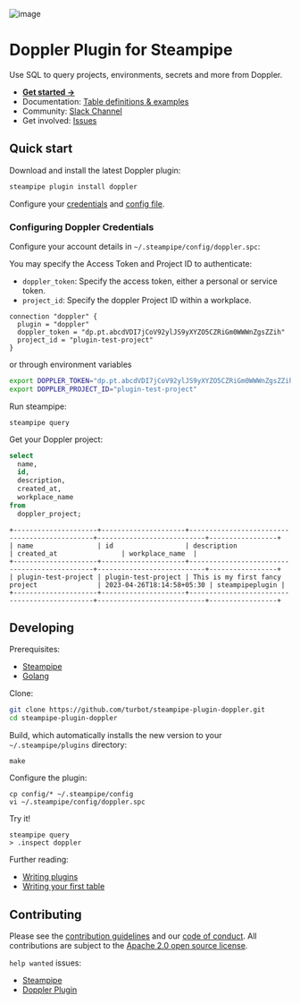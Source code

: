 ![image](https://hub.steampipe.io/images/plugins/turbot/doppler-social-graphic.png)

# Doppler Plugin for Steampipe

Use SQL to query projects, environments, secrets and more from Doppler.

- **[Get started →](https://hub.steampipe.io/plugins/turbot/doppler)**
- Documentation: [Table definitions & examples](https://hub.steampipe.io/plugins/turbot/doppler/tables)
- Community: [Slack Channel](https://steampipe.io/community/join)
- Get involved: [Issues](https://github.com/turbot/steampipe-plugin-doppler/issues)

## Quick start

Download and install the latest Doppler plugin:

```bash
steampipe plugin install doppler
```

Configure your [credentials](https://hub.steampipe.io/plugins/turbot/doppler#credentials) and [config file](https://hub.steampipe.io/plugins/turbot/doppler#configuration).

### Configuring Doppler Credentials

Configure your account details in `~/.steampipe/config/doppler.spc`:

You may specify the Access Token and Project ID to authenticate:

- `doppler_token`: Specify the access token, either a personal or service token.
- `project_id`: Specify the doppler Project ID within a workplace.

```hcl
connection "doppler" {
  plugin = "doppler"
  doppler_token = "dp.pt.abcdVDI7jCoV92ylJS9yXYZO5CZRiGm0WWWnZgsZZih"
  project_id = "plugin-test-project"
}
```

or through environment variables

```sh
export DOPPLER_TOKEN="dp.pt.abcdVDI7jCoV92ylJS9yXYZO5CZRiGm0WWWnZgsZZih"
export DOPPLER_PROJECT_ID="plugin-test-project"
```

Run steampipe:

```shell
steampipe query
```

Get your Doppler project:

```sql
select
  name,
  id,
  description,
  created_at,
  workplace_name
from
  doppler_project;
```

```
+---------------------+---------------------+----------------------------------------------+---------------------------+-----------------+
| name                | id                  | description                                  | created_at                | workplace_name  |
+---------------------+---------------------+----------------------------------------------+---------------------------+-----------------+
| plugin-test-project | plugin-test-project | This is my first fancy project               | 2023-04-26T18:14:58+05:30 | steampipeplugin |
+---------------------+---------------------+----------------------------------------------+---------------------------+-----------------+
```

## Developing

Prerequisites:

- [Steampipe](https://steampipe.io/downloads)
- [Golang](https://golang.org/doc/install)

Clone:

```sh
git clone https://github.com/turbot/steampipe-plugin-doppler.git
cd steampipe-plugin-doppler
```

Build, which automatically installs the new version to your `~/.steampipe/plugins` directory:

```
make
```

Configure the plugin:

```
cp config/* ~/.steampipe/config
vi ~/.steampipe/config/doppler.spc
```

Try it!

```
steampipe query
> .inspect doppler
```

Further reading:

- [Writing plugins](https://steampipe.io/docs/develop/writing-plugins)
- [Writing your first table](https://steampipe.io/docs/develop/writing-your-first-table)

## Contributing

Please see the [contribution guidelines](https://github.com/turbot/steampipe/blob/main/CONTRIBUTING.md) and our [code of conduct](https://github.com/turbot/steampipe/blob/main/CODE_OF_CONDUCT.md). All contributions are subject to the [Apache 2.0 open source license](https://github.com/turbot/steampipe-plugin-doppler/blob/main/LICENSE).

`help wanted` issues:

- [Steampipe](https://github.com/turbot/steampipe/labels/help%20wanted)
- [Doppler Plugin](https://github.com/turbot/steampipe-plugin-doppler/labels/help%20wanted)

